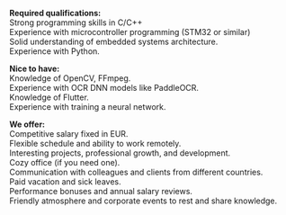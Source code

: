 **Required qualifications:**  
Strong programming skills in C/C++  
Experience with microcontroller programming (STM32 or similar)  
Solid understanding of embedded systems architecture.  
Experience with Python.  
  

**Nice to have:**  
Knowledge of OpenCV, FFmpeg.  
Experience with OCR DNN models like PaddleOCR.  
Knowledge of Flutter.  
Experience with training a neural network.

**We offer:**  
Competitive salary fixed in EUR.  
Flexible schedule and ability to work remotely.  
Interesting projects, professional growth, and development.  
Cozy office (if you need one).  
Communication with colleagues and clients from different countries.  
Paid vacation and sick leaves.  
Performance bonuses and annual salary reviews.  
Friendly atmosphere and corporate events to rest and share knowledge.